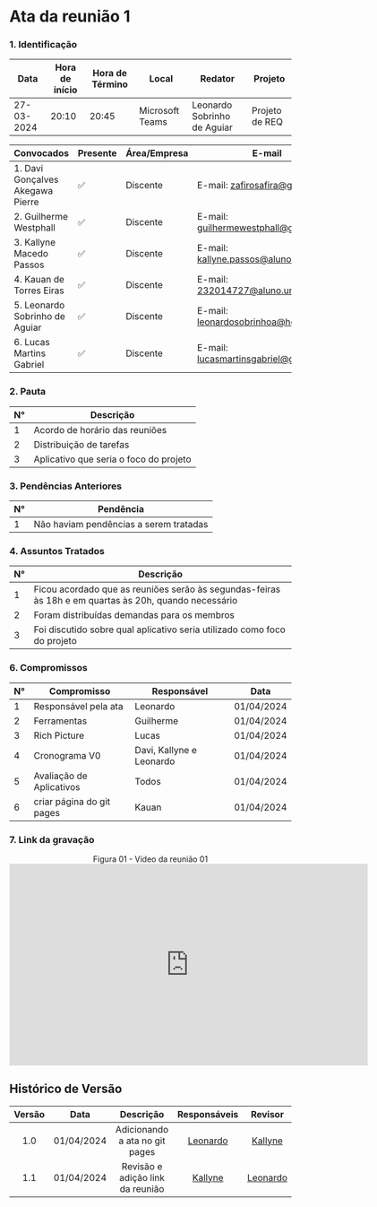 # **Ata da reunião 1**

### **1. Identificação**

| Data       | Hora de início | Hora de Término | Local           | Redator               | Projeto        |
| ---------- | -------------- | --------------- | --------------- | --------------------- | -------------- |
| 27-03-2024 | 20:10          | 20:45           | Microsoft Teams | Leonardo Sobrinho de Aguiar | Projeto de REQ |

| Convocados                                | Presente | Área/Empresa | E-mail                                 |
| ----------------------------------------- | -------- | ------------ | -------------------------------------- |
| 1. Davi Gonçalves Akegawa Pierre                 | ✅       | Discente     | E-mail: <zafirosafira@gmail.com> |
| 2. Guilherme Westphall             | ✅       | Discente     | E-mail: <guilhermewestphall@gmail.com>         |
| 3. Kallyne Macedo Passos                 | ✅       | Discente     | E-mail: <kallyne.passos@aluno.unb.br>    |
| 4. Kauan de Torres Eiras                  | ✅       | Discente     | E-mail: <232014727@aluno.unb.br>  |
| 5. Leonardo Sobrinho de Aguiar               | ✅       | Discente     | E-mail: <leonardosobrinhoa@hotmail.com>      |
| 6. Lucas Martins Gabriel  | ✅       | Discente     | E-mail: <lucasmartinsgabriel@gmail.com>          |

### **2. Pauta**

| N°  | Descrição                                                        |
| --- | ---------------------------------------------------------------- |
| 1   | Acordo de horário das reuniões                                   |
| 2   | Distribuição de tarefas |
| 3   | Aplicativo que seria o foco do projeto                                       |

### **3. Pendências Anteriores**

| N°  | Pendência                              |
| --- | -------------------------------------- |
| 1   | Não haviam pendências a serem tratadas |

### **4. Assuntos Tratados**

| N°  | Descrição                                                                                       |
| --- | ----------------------------------------------------------------------------------------------- |
| 1   | Ficou acordado que as reuniões serão às segundas-feiras às 18h e em quartas às 20h, quando necessário                                |
| 2   | Foram distribuídas demandas para os membros |
| 3   | Foi discutido sobre qual aplicativo seria utilizado como foco do projeto                          |

### **6. Compromissos**

| N°  | Compromisso          | Responsável     | Data       |
| --- | -------------------- | --------------- | ---------- |
| 1   | Responsável pela ata | Leonardo           | 01/04/2024 |
| 2   | Ferramentas          | Guilherme          | 01/04/2024 |
| 3   | Rich Picture        | Lucas   | 01/04/2024 |
| 4   | Cronograma V0        | Davi, Kallyne e Leonardo | 01/04/2024 |
| 5   | Avaliação de Aplicativos   | Todos           | 01/04/2024 |
| 6   | criar página do git pages   | Kauan           | 01/04/2024 |

### **7. Link da gravação**

<center> Figura 01 - Vídeo da reunião 01 </center>

<iframe src="https://unbbr.sharepoint.com/sites/Requisitos-G6/_layouts/15/embed.aspx?UniqueId=6fe71a42-61e7-4b70-b4e0-13b1a74b9394&embed=%7B%22ust%22%3Atrue%2C%22hv%22%3A%22CopyEmbedCode%22%7D&referrer=StreamWebApp&referrerScenario=EmbedDialog.Create" width="640" height="360" frameborder="0" scrolling="no" allowfullscreen title="Planejamento 27.03-20240327_201543-Gravação de Reunião.mp4"></iframe>


## Histórico de Versão 

| Versão |    Data    |                 Descrição                 |                                         Responsáveis                                         |                     Revisor                     |
| :----: | :--------: | :---------------------------------------: | :------------------------------------------------------------------------------------------: | :---------------------------------------------: |
|  1.0   | 01/04/2024 |      Adicionando a ata no git pages       |                 [Leonardo](https://github.com/Leonardo0o0)                |    [Kallyne](https://github.com/kalipassos)     |
|  1.1   | 01/04/2024|      Revisão e adição link da reunião       |              [Kallyne](https://github.com/kalipassos)                |    [Leonardo](https://github.com/Leonardo0o0)       |
